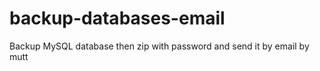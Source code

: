 # backup-databases-email
Backup MySQL database then zip with password and send it by email by mutt 
